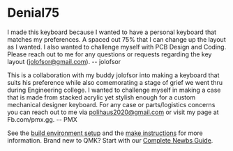 # Denial75

I made this keyboard because I wanted to have a personal keyboard that matches my preferences. A spaced out 75% that I can change up the layout as I wanted. I also wanted to challenge myself with PCB Design and Coding. Please reach out to me for any questions or requests regarding the key layout (jolofsor@gmail.com). -- jolofsor

This is a collaboration with my buddy jolofsor into making a keyboard that suits his preference while also comemorating a stage of grief we went thru during Engineering college. I wanted to challenge myself in making a case that is made from stacked acrylic yet stylish enough for a custom mechanical designer keyboard. For any case or parts/logistics concerns you can reach out to me via polihaus2020@gmail.com or visit my page at Fb.com/pmx.gg. -- PMX

See the [build environment setup](https://docs.qmk.fm/#/getting_started_build_tools) and the [make instructions](https://docs.qmk.fm/#/getting_started_make_guide) for more information. Brand new to QMK? Start with our [Complete Newbs Guide](https://docs.qmk.fm/#/newbs).


